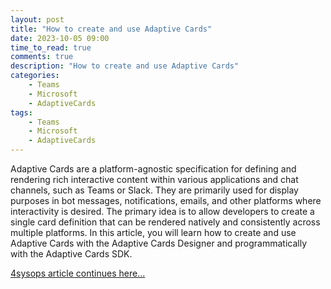 ```yaml
---
layout: post
title: "How to create and use Adaptive Cards"
date: 2023-10-05 09:00
time_to_read: true
comments: true
description: "How to create and use Adaptive Cards"
categories:
    - Teams
    - Microsoft
    - AdaptiveCards
tags:
    - Teams
    - Microsoft
    - AdaptiveCards
---
```


Adaptive Cards are a platform-agnostic specification for defining and rendering rich interactive content within various applications and chat channels, such as Teams or Slack. 
They are primarily used for display purposes in bot messages, notifications, emails, and other platforms where interactivity is desired. The primary idea is to allow 
developers to create a single card definition that can be rendered natively and consistently across multiple platforms. 
In this article, you will learn how to create and use Adaptive Cards with the Adaptive Cards Designer and programmatically with the Adaptive Cards SDK.

[4sysops article continues here...](https://4sysops.com/archives/how-to-create-and-use-adaptive-cards/)
